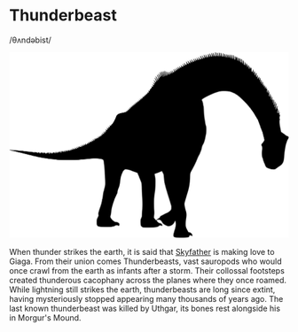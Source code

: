 # Thunderbeast
/θʌndəbist/

![](thunderbeast.png)

When thunder strikes the earth, it is said that [Skyfather](/lore/cosmology/fey/major_fey/ouron.md) is making love to Giaga. From their union comes Thunderbeasts, vast sauropods who would once crawl from the earth as infants after a storm. Their collossal footsteps created thunderous cacophany across the planes where they once roamed. While lightning still strikes the earth, thunderbeasts are long since extint, having mysteriously stopped appearing many thousands of years ago. The last known thunderbeast was killed by Uthgar, its bones rest alongside his in Morgur's Mound.